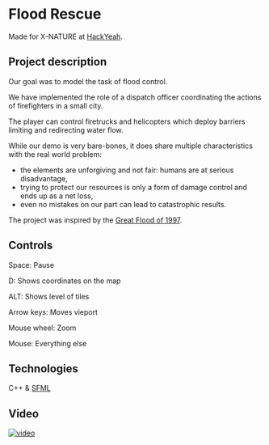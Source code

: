 # Flood Rescue 

Made for X-NATURE at [HackYeah](https://hackyeah.pl).

## Project description

Our goal was to model the task of flood control. 

We have implemented the role of a dispatch officer
coordinating the actions of firefighters in a small city.

The player can control firetrucks and helicopters which deploy barriers limiting and redirecting
water flow.

While our demo is very bare-bones, it does share multiple
characteristics with the real world problem:
- the elements are unforgiving and not fair: humans are at serious disadvantage,
- trying to protect our resources is only a form of damage control and ends up as a net loss,
- even no mistakes on our part can lead to catastrophic results.

The project was inspired by the [Great Flood of 1997](https://en.wikipedia.org/wiki/1997_Central_European_flood).

## Controls
  Space: Pause
  
  D: Shows coordinates on the map
  
  ALT: Shows level of tiles
  
  Arrow keys: Moves vieport
  
  Mouse wheel: Zoom
  
  Mouse: Everything else

## Technologies
C++ & [SFML](https://www.sfml-dev.org/)

## Video
[![video](http://img.youtube.com/vi/oNdM9fLwWtc/0.jpg)](http://www.youtube.com/watch?v=oNdM9fLwWtc "HackYeah - Flood Rescue")


